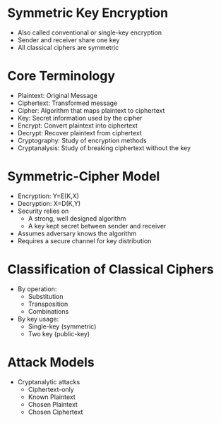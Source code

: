 # Symmetric Key Encryption
- Also called conventional or single-key encryption
- Sender and receiver share one key
- All classical ciphers are symmetric

# Core Terminology
- Plaintext: Original Message
- Ciphertext: Transformed message
- Cipher: Algorithm that maps plaintext to ciphertext
- Key: Secret information used by the cipher
- Encrypt: Convert plaintext into ciphertext
- Decrypt: Recover plaintext from ciphertext
- Cryptography: Study of encryption methods
- Cryptanalysis: Study of breaking ciphertext without the key

# Symmetric-Cipher Model
- Encryption: Y=E(K,X)
- Decryption: X=D(K,Y)
- Security relies on
    - A strong, well designed algorithm
    - A key kept secret between sender and receiver
- Assumes adversary knows the algorithm
- Requires a secure channel for key distribution

# Classification of Classical Ciphers
- By operation:
    - Substitution
    - Transposition
    - Combinations
- By key usage:
    - Single-key (symmetric)
    - Two key (public-key)

# Attack Models
- Cryptanalytic attacks
    - Ciphertext-only
    - Known Plaintext
    - Chosen Plaintext
    - Chosen Ciphertext

